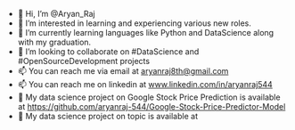 - 👋 Hi, I’m @Aryan_Raj
- 👀 I’m interested in learning and experiencing various new roles.
- 🌱 I’m currently learning languages like Python and DataScience along with my graduation.
- 💞️ I’m looking to collaborate on #DataScience and #OpenSourceDevelopment projects
- 📫 You can reach me via email at aryanraj8th@gmail.com
- 📫 You can reach me on linkedin at www.linkedin.com/in/aryanraj544
- 📑 My data science project on Google Stock Price Prediction is available at https://github.com/aryanraj-544/Google-Stock-Price-Predictor-Model
- 📑 My data science project on topic  is available at 
<!---
aryanraj-544/aryanraj-544 is a ✨ special ✨ repository because its `README.md` (this file) appears on your GitHub profile.
You can click the Preview link to take a look at your changes.
--->
